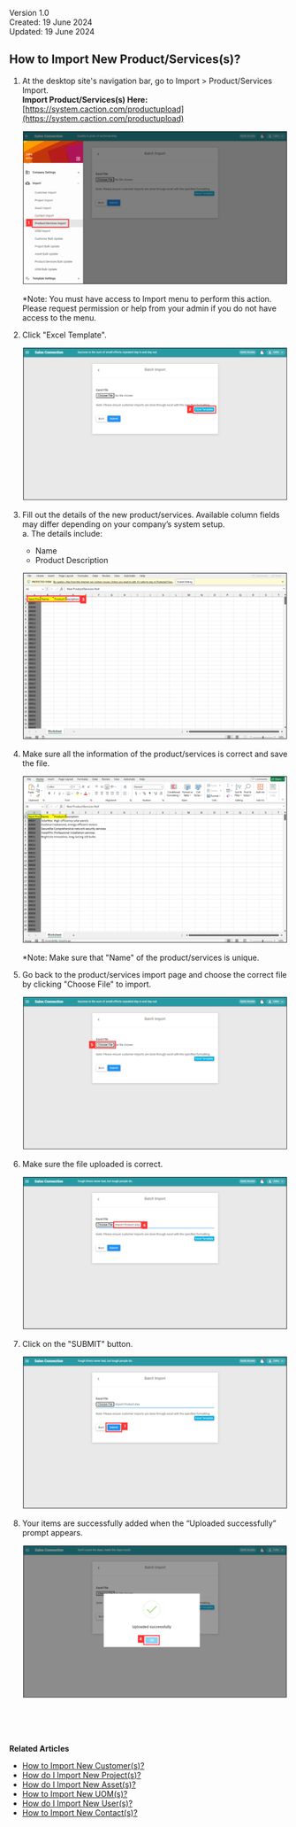 Version 1.0<br>
Created: 19 June 2024<br>
Updated: 19 June 2024<br>
## How to Import New Product/Services(s)?
    
  1. At the desktop site's navigation bar, go to Import > Product/Services Import.<br>
     **Import Product/Services(s) Here:** [https://system.caction.com/productupload](https://system.caction.com/productupload)<br>

     <p align="center">
       <img src="img/Import_Product_Services_Step_1.png" alt="Import Product Services Step 1">
     </p>

     *Note: You must have access to Import menu to perform this action. Please request permission or help from your admin if you do not have access to the menu.<br>

  2. Click "Excel Template".<br>

     <p align="center">
       <img src="img/Import_Product_Services_Step_2.png" alt="Import Product Services Step 2">
     </p>

  3. Fill out the details of the new product/services. Available column fields may differ depending on your company’s system setup.<br>
     a. The details include:<br>
        - Name<br>
        - Product Description<br>
    
     <p align="center">
       <img src="img/Import_Product_Services_Step_3.png" alt="Import Product Services Step 3">
     </p>
     
  4. Make sure all the information of the product/services is correct and save the file.<br>

     <p align="center">
       <img src="img/Import_Product_Services_Step_4.png" alt="Import Product Services Step 4">
     </p>

     *Note: Make sure that "Name" of the product/services is unique.<br>
     
  6. Go back to the product/services import page and choose the correct file by clicking "Choose File" to import.<br>

     <p align="center">
       <img src="img/Import_Product_Services_Step_5.png" alt="Import Product Services Step 5">
     </p>

  7. Make sure the file uploaded is correct.<br>

     <p align="center">
       <img src="img/Import_Product_Services_Step_6.png" alt="Import Product Services Step 6">
     </p>

  8. Click on the "SUBMIT" button.<br>

     <p align="center">
       <img src="img/Import_Product_Services_Step_7.png" alt="Import Product Services Step 7">
     </p>

  9. Your items are successfully added when the “Uploaded successfully” prompt appears.<br>

     <p align="center">
       <img src="img/Import_Product_Services_Step_8.png" alt="Import Product Services Step 8">
     </p>
  <br><br><br>

**Related Articles**<br>
- [How to Import New Customer(s)?](Import_Customer.md)
- [How do I Import New Project(s)?](Import_Project.md)
- [How do I Import New Asset(s)?](Import_Asset.md)
- [How to Import New UOM(s)?](Import_UOM.md)
- [How do I Import New User(s)?](Import_User.md)
- [How to Import New Contact(s)?](Import_Contact.md)

<!-- [Link Text](https://salesconnection.github.io/Sales-Connection-Support/Import_Product_Services.html) -->
